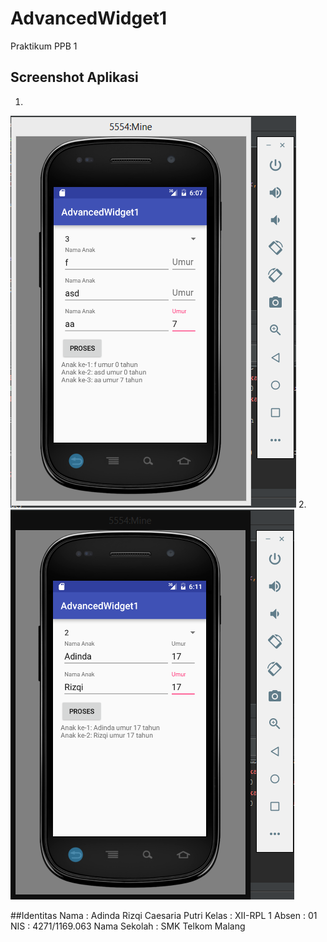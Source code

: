 # AdvancedWidget1
Praktikum PPB 1

## Screenshot Aplikasi
1.
![Screenshot 1](https://github.com/adindarizqicp/AdvancedWidget1/blob/master/Praktikum1-1.png)
2.
![Screenshot 1](https://github.com/adindarizqicp/AdvancedWidget1/blob/master/Praktikum1-2.png)

##Identitas
Nama : Adinda Rizqi Caesaria Putri
Kelas : XII-RPL 1
Absen : 01
NIS : 4271/1169.063
Nama Sekolah : SMK Telkom Malang
